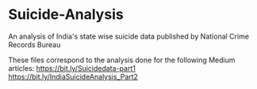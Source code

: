 # Suicide-Analysis
An analysis of India's state wise suicide data published by National Crime Records Bureau

These files correspond to the analysis done for the following Medium articles:
https://bit.ly/Suicidedata-part1
https://bit.ly/IndiaSuicideAnalysis_Part2
